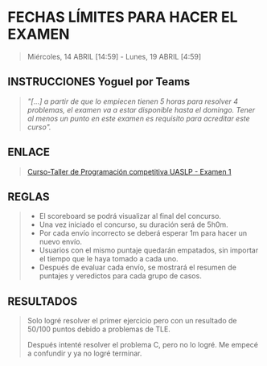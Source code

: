 # FECHAS LÍMITES PARA HACER EL EXAMEN
>
> Miércoles, 14 ABRIL [14:59] - Lunes, 19 ABRIL [4:59]
>
## INSTRUCCIONES Yoguel por Teams
>
> <cite> "[...] a partir de que lo empiecen tienen 5 horas para resolver 4
> problemas, el examen va a estar disponible hasta el domingo. Tener al menos un
> punto en este examen es requisito para acreditar este curso". </cite>
>
## ENLACE
>
> [Curso-Taller de Programación competitiva UASLP - Examen 1](https://omegaup.com/arena/UASLP2021E1/ "Curso-Taller de Programación competitiva UASLP - Examen 1")
>
## REGLAS
>
> - El scoreboard se podrá visualizar al final del concurso.
> - Una vez iniciado el concurso, su duración será de 5h0m.
> - Por cada envío incorrecto se deberá esperar 1m para hacer un nuevo envío.
> - Usuarios con el mismo puntaje quedarán empatados, sin importar el tiempo que
> le haya tomado a cada uno.
> - Después de evaluar cada envío, se mostrará el resumen de puntajes y
> veredictos para cada grupo de casos.
>
## RESULTADOS
>
> Solo logré resolver el primer ejercicio pero con un resultado de 50/100 puntos
> debido a problemas de TLE.
>
> Después intenté resolver el problema C, pero no lo logré. Me empecé a
> confundir y ya no logré terminar.
> 
